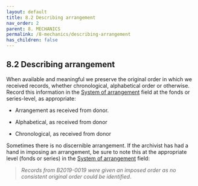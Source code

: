 ```yaml
---
layout: default
title: 8.2 Describing arrangement
nav_order: 2
parent: 8. MECHANICS
permalink: /8-mechanics/describing-arrangement
has_children: false
---
```


## 8.2 Describing arrangement

When available and meaningful we preserve the original order in which we received records, whether chronological, alphabetical order or otherwise. Record this information in the <u>System of arrangement</u> field at the fonds or series-level, as appropriate:

* Arrangement as received from donor.

* Alphabetical, as received from donor

* Chronological, as received from donor

Sometimes there is no discernible arrangement. If the archivist has had a hand in imposing an arrangement, be sure to note this at the appropriate level (fonds or series) in the <u>System of arrangement</u> field:

> *Records from B2019-0019 were given an imposed order as no consistent original order could be identified*.